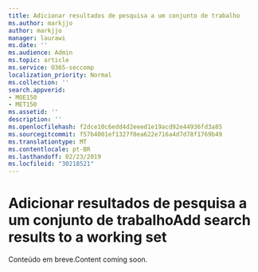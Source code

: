 ```yaml
---
title: Adicionar resultados de pesquisa a um conjunto de trabalho
ms.author: markjjo
author: markjjo
manager: laurawi
ms.date: ''
ms.audience: Admin
ms.topic: article
ms.service: O365-seccomp
localization_priority: Normal
ms.collection: ''
search.appverid:
- MOE150
- MET150
ms.assetid: ''
description: ''
ms.openlocfilehash: f2dce10c6edd4d2eeed1e19acd92e44936fd3a85
ms.sourcegitcommit: f57b4001ef1327f0ea622e716a4d7d78f1769b49
ms.translationtype: MT
ms.contentlocale: pt-BR
ms.lasthandoff: 02/23/2019
ms.locfileid: "30218521"
---
```

# <a name="add-search-results-to-a-working-set"></a><span data-ttu-id="d01c8-102">Adicionar resultados de pesquisa a um conjunto de trabalho</span><span class="sxs-lookup"><span data-stu-id="d01c8-102">Add search results to a working set</span></span>

<span data-ttu-id="d01c8-103">Conteúdo em breve.</span><span class="sxs-lookup"><span data-stu-id="d01c8-103">Content coming soon.</span></span>